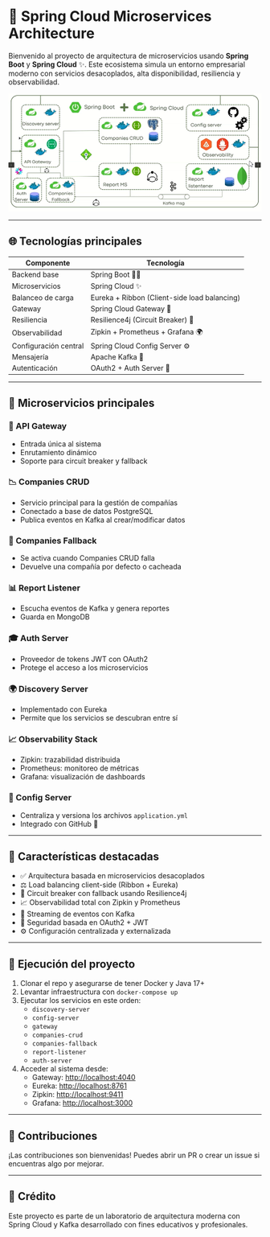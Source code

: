 # 🚀 Spring Cloud Microservices Architecture

Bienvenido al proyecto de arquitectura de microservicios usando **Spring Boot** y **Spring Cloud** ✨. Este ecosistema simula un entorno empresarial moderno con servicios desacoplados, alta disponibilidad, resiliencia y observabilidad.

![Arquitectura del sistema](docs/arquitectura.png)

---

## 🌐 Tecnologías principales

| Componente            | Tecnología                                   |
|-----------------------|-----------------------------------------------|
| Backend base          | Spring Boot 👨‍💻                          |
| Microservicios        | Spring Cloud ✨                             |
| Balanceo de carga     | Eureka + Ribbon (Client-side load balancing) |
| Gateway               | Spring Cloud Gateway 🏡                   |
| Resiliencia           | Resilience4j (Circuit Breaker) 🔄        |
| Observabilidad        | Zipkin + Prometheus + Grafana 🌍           |
| Configuración central | Spring Cloud Config Server ⚙️             |
| Mensajería            | Apache Kafka 📢                            |
| Autenticación         | OAuth2 + Auth Server 🔐                  |

---

## 🧳 Microservicios principales

### 🏢 API Gateway
- Entrada única al sistema
- Enrutamiento dinámico
- Soporte para circuit breaker y fallback

### 📉 Companies CRUD
- Servicio principal para la gestión de compañías
- Conectado a base de datos PostgreSQL
- Publica eventos en Kafka al crear/modificar datos

### 🧠 Companies Fallback
- Se activa cuando Companies CRUD falla
- Devuelve una compañía por defecto o cacheada

### 📊 Report Listener
- Escucha eventos de Kafka y genera reportes
- Guarda en MongoDB

### 🎓 Auth Server
- Proveedor de tokens JWT con OAuth2
- Protege el acceso a los microservicios

### 🌍 Discovery Server
- Implementado con Eureka
- Permite que los servicios se descubran entre sí

### 📈 Observability Stack
- Zipkin: trazabilidad distribuida
- Prometheus: monitoreo de métricas
- Grafana: visualización de dashboards

### 🔧 Config Server
- Centraliza y versiona los archivos `application.yml`
- Integrado con GitHub 💾

---

## 🧡 Características destacadas

- ✅ Arquitectura basada en microservicios desacoplados
- ⚖️ Load balancing client-side (Ribbon + Eureka)
- 🔄 Circuit breaker con fallback usando Resilience4j
- 📈 Observabilidad total con Zipkin y Prometheus
- 📢 Streaming de eventos con Kafka
- 🔐 Seguridad basada en OAuth2 + JWT
- ⚙️ Configuración centralizada y externalizada

---

## 🚗 Ejecución del proyecto

1. Clonar el repo y asegurarse de tener Docker y Java 17+  
2. Levantar infraestructura con `docker-compose up`  
3. Ejecutar los servicios en este orden:
    - `discovery-server`
    - `config-server`
    - `gateway`
    - `companies-crud`
    - `companies-fallback`
    - `report-listener`
    - `auth-server`
4. Acceder al sistema desde:
    - Gateway: [http://localhost:4040](http://localhost:4040)
    - Eureka: [http://localhost:8761](http://localhost:8761)
    - Zipkin: [http://localhost:9411](http://localhost:9411)
    - Grafana: [http://localhost:3000](http://localhost:3000)

---

## 🚀 Contribuciones

¡Las contribuciones son bienvenidas! Puedes abrir un PR o crear un issue si encuentras algo por mejorar.

---

## 🚀 Crédito

Este proyecto es parte de un laboratorio de arquitectura moderna con Spring Cloud y Kafka desarrollado con fines educativos y profesionales.
